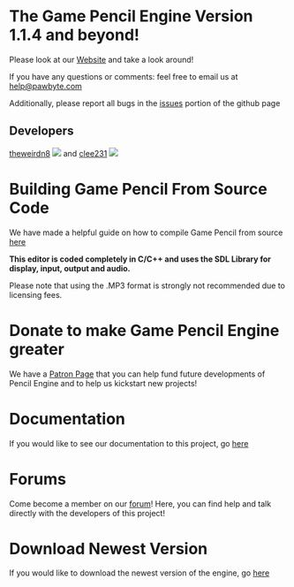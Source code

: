 The Game Pencil Engine Version 1.1.4 and beyond!
================================================
Please look at our [Website](http://create.pawbyte.com/) and take a look around!

If you have any questions or comments: feel free to email us at <help@pawbyte.com>

Additionally, please report all bugs in the [issues](https://github.com/pawbyte/Game-Pencil-Engine/issues) portion of the github page

Developers
----------
[theweirdn8](https://github.com/theweirdn8)
![](https://avatars0.githubusercontent.com/u/3193947?v=4&s=100)
and
[clee231](https://github.com/clee231)
![](https://avatars0.githubusercontent.com/u/1387910?v=4&s=100)


Building Game Pencil From Source Code
=====================================
We have made a helpful guide on how to compile Game Pencil from source [here](http://gamepencil.pawbyte.com/building-source-code/)

**This editor is coded completely in C/C++ and uses the SDL Library for display, input, output and audio.**

Please note that using the .MP3 format is strongly not recommended due to licensing fees.

Donate to make Game Pencil Engine greater
=========================================
We have a [Patron Page](https://www.patreon.com/pawbyte?ty=h) that you can help fund future developments of Pencil Engine and to help us kickstart new projects!

Documentation
=============
If you would like to see our documentation to this project, go [here](http://docs.pawbyte.com/)

Forums
======
Come become a member on our [forum](http://community.pawbyte.com/)!  Here, you can find help and talk directly with the developers of this project!

Download Newest Version
=======================
If you would like to download the newest version of the engine, go [here](http://gamepencil.pawbyte.com/get-game-pencil-engine/)
